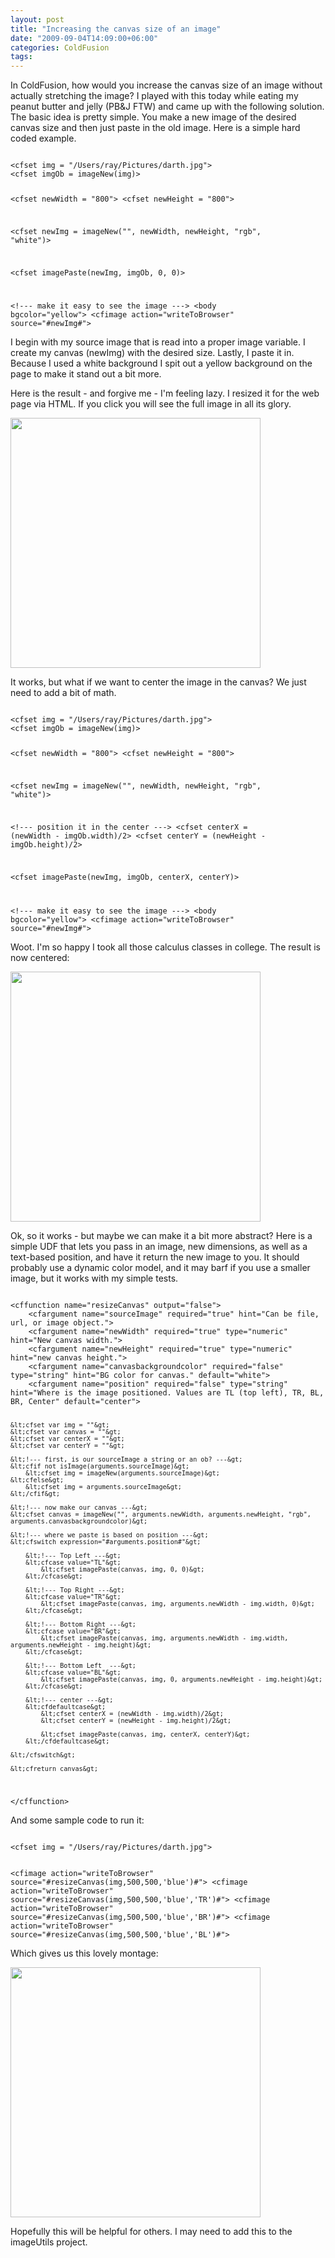 ```yaml
---
layout: post
title: "Increasing the canvas size of an image"
date: "2009-09-04T14:09:00+06:00"
categories: ColdFusion 
tags: 
---
```


In ColdFusion, how would you increase the canvas size of an image without actually stretching the image? I played with this today while eating my peanut butter and jelly (PB&J FTW) and came up with the following solution. The basic idea is pretty simple. You make a new image of the desired canvas size and then just paste in the old image. Here is a simple hard coded example.
<!--more-->
<code>
&lt;cfset img = "/Users/ray/Pictures/darth.jpg"&gt;
&lt;cfset imgOb = imageNew(img)&gt;

&lt;cfset newWidth = "800"&gt;
&lt;cfset newHeight = "800"&gt;

&lt;cfset newImg = imageNew("", newWidth, newHeight, "rgb", "white")&gt;

&lt;cfset imagePaste(newImg, imgOb, 0, 0)&gt;

&lt;!--- make it easy to see the image ---&gt;
&lt;body bgcolor="yellow"&gt;
&lt;cfimage action="writeToBrowser" source="#newImg#"&gt;
</code>

I begin with my source image that is read into a proper image variable. I create my canvas (newImg) with the desired size. Lastly, I paste it in. Because I used a white background I spit out a yellow background on the page to make it stand out a bit more. 

Here is the result - and forgive me - I'm feeling lazy. I resized it for the web page via HTML. If you click you will see the full image in all its glory.

<a href="http://www.raymondcamden.com/images/sep4.png"><img src="https://static.raymondcamden.com/images/cfjedi/sep4.png" border="0" width="400" height="400" /></a>

It works, but what if we want to center the image in the canvas? We just need to add a bit of math.

<code>
&lt;cfset img = "/Users/ray/Pictures/darth.jpg"&gt;
&lt;cfset imgOb = imageNew(img)&gt;

&lt;cfset newWidth = "800"&gt;
&lt;cfset newHeight = "800"&gt;

&lt;cfset newImg = imageNew("", newWidth, newHeight, "rgb", "white")&gt;

&lt;!--- position it in the center ---&gt;
&lt;cfset centerX = (newWidth - imgOb.width)/2&gt;
&lt;cfset centerY = (newHeight - imgOb.height)/2&gt;

&lt;cfset imagePaste(newImg, imgOb, centerX, centerY)&gt;

&lt;!--- make it easy to see the image ---&gt;
&lt;body bgcolor="yellow"&gt;
&lt;cfimage action="writeToBrowser" source="#newImg#"&gt;
</code>

Woot. I'm so happy I took all those calculus classes in college. The result is now centered:

<a href="http://www.coldfusionjedi.com/images/sep4a.png"><img src="https://static.raymondcamden.com/images/cfjedi/sep4a.png" width="400" height="400" border="0"/></a>

Ok, so it works - but maybe we can make it a bit more abstract? Here is a simple UDF that lets you pass in an image, new dimensions, as well as a text-based position, and have it return the new image to you. It should probably use a dynamic color model, and it may barf if you use a smaller image, but it works with my simple tests.

<code>
&lt;cffunction name="resizeCanvas" output="false"&gt;
	&lt;cfargument name="sourceImage" required="true" hint="Can be file, url, or image object."&gt;
	&lt;cfargument name="newWidth" required="true" type="numeric" hint="New canvas width."&gt;
	&lt;cfargument name="newHeight" required="true" type="numeric" hint="new canvas height."&gt;
	&lt;cfargument name="canvasbackgroundcolor" required="false" type="string" hint="BG color for canvas." default="white"&gt;
	&lt;cfargument name="position" required="false" type="string" hint="Where is the image positioned. Values are TL (top left), TR, BL, BR, Center" default="center"&gt;
	
	&lt;cfset var img = ""&gt;
	&lt;cfset var canvas = ""&gt;
	&lt;cfset var centerX = ""&gt;
	&lt;cfset var centerY = ""&gt;

	&lt;!--- first, is our sourceImage a string or an ob? ---&gt;
	&lt;cfif not isImage(arguments.sourceImage)&gt;
		&lt;cfset img = imageNew(arguments.sourceImage)&gt;
	&lt;cfelse&gt;
		&lt;cfset img = arguments.sourceImage&gt;
	&lt;/cfif&gt;

	&lt;!--- now make our canvas ---&gt;
	&lt;cfset canvas = imageNew("", arguments.newWidth, arguments.newHeight, "rgb", arguments.canvasbackgroundcolor)&gt;
	
	&lt;!--- where we paste is based on position ---&gt;
	&lt;cfswitch expression="#arguments.position#"&gt;

		&lt;!--- Top Left ---&gt;
		&lt;cfcase value="TL"&gt;
			&lt;cfset imagePaste(canvas, img, 0, 0)&gt;
		&lt;/cfcase&gt;

		&lt;!--- Top Right ---&gt;
		&lt;cfcase value="TR"&gt;
			&lt;cfset imagePaste(canvas, img, arguments.newWidth - img.width, 0)&gt;
		&lt;/cfcase&gt;

		&lt;!--- Bottom Right ---&gt;
		&lt;cfcase value="BR"&gt;
			&lt;cfset imagePaste(canvas, img, arguments.newWidth - img.width, arguments.newHeight - img.height)&gt;
		&lt;/cfcase&gt;

		&lt;!--- Bottom Left  ---&gt;
		&lt;cfcase value="BL"&gt;
			&lt;cfset imagePaste(canvas, img, 0, arguments.newHeight - img.height)&gt;
		&lt;/cfcase&gt;
		
		&lt;!--- center ---&gt;
		&lt;cfdefaultcase&gt;
			&lt;cfset centerX = (newWidth - img.width)/2&gt;
			&lt;cfset centerY = (newHeight - img.height)/2&gt;

			&lt;cfset imagePaste(canvas, img, centerX, centerY)&gt;
		&lt;/cfdefaultcase&gt;
		
	&lt;/cfswitch&gt;
	
	&lt;cfreturn canvas&gt;
&lt;/cffunction&gt;
</code>

And some sample code to run it:

<code>
&lt;cfset img = "/Users/ray/Pictures/darth.jpg"&gt;

&lt;cfimage action="writeToBrowser" source="#resizeCanvas(img,500,500,'blue')#"&gt;
&lt;cfimage action="writeToBrowser" source="#resizeCanvas(img,500,500,'blue','TR')#"&gt;
&lt;cfimage action="writeToBrowser" source="#resizeCanvas(img,500,500,'blue','BR')#"&gt;
&lt;cfimage action="writeToBrowser" source="#resizeCanvas(img,500,500,'blue','BL')#"&gt;
</code>

Which gives us this lovely montage:

<a href="http://www.coldfusionjedi.com/images/sep4b.png"><img src="https://static.raymondcamden.com/images/cfjedi/sep4b.png" width="400" height="400" border="0"/></a>

Hopefully this will be helpful for others. I may need to add this to the imageUtils project.